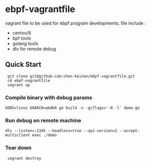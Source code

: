 # ebpf-vagrantfile

vagrant file to be used for ebpf program developments, file include :
- centos/8
- bpf tools 
- golang tools
- dlv for remote debug

## Quick Start

```
 git clone git@github.com:chen-keinan/ebpf-vagrantfile.git
 cd ebpf-vagrantfile
 vagrant up

```


### Compile binary with debug params
```
GOOS=linux GOARCH=amd64 go build -v -gcflags='-N -l' demo.go
```
### Run debug on remote machine
```
dlv --listen=:2345 --headless=true --api-version=2 --accept-multiclient exec ./demo
```

### Tear down
```
 vagrant destroy

```

